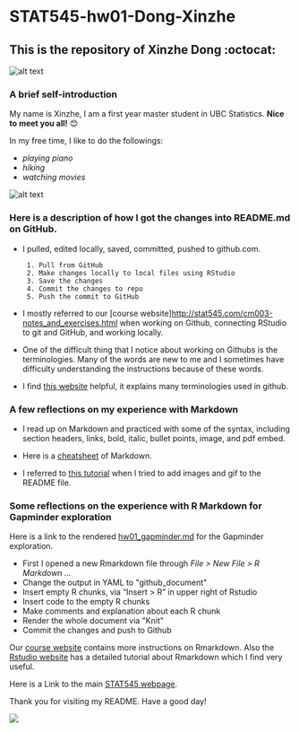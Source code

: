 # STAT545-hw01-Dong-Xinzhe
## This is the repository of Xinzhe Dong :octocat:


![alt text](https://user-images.githubusercontent.com/31666152/30516091-d9d1aff0-9ae9-11e7-935d-d739525cadb9.jpg "welcome image")


### A brief self-introduction
My name is Xinzhe, I am a first year master student in UBC Statistics. **Nice to meet you all!** :blush:

In my free time, I like to do the followings:
- *playing piano*
- *hiking*
- *watching movies* 

![alt text](https://user-images.githubusercontent.com/31666152/30516095-dd614a2c-9ae9-11e7-8b10-c8c1d3473a8e.jpg)

### Here is a description of how I got the changes into README.md on GitHub.
- I pulled, edited locally, saved, committed, pushed to github.com.

       1. Pull from GitHub
       2. Make changes locally to local files using RStudio
       3. Save the changes
       4. Commit the changes to repo
       5. Push the commit to GitHub

- I mostly referred to our [course website]http://stat545.com/cm003-notes_and_exercises.html when working on Github, connecting RStudio to git and GitHub, and working locally.

- One of the difficult thing that I notice about working on Githubs is the terminologies. Many of the words are new to me and I sometimes have difficulty understanding the instructions because of these words. 

- I find [this website](https://help.github.com/articles/github-glossary/) helpful, it explains many terminologies used in github.

### A few reflections on my experience with Markdown
- I read up on Markdown and practiced with some of the syntax, including section headers, links, bold, italic, bullet points, image, and pdf embed.

- Here is a [cheatsheet](https://github.com/adam-p/markdown-here/wiki/Markdown-Cheatsheet) of Markdown.

- I referred to [this tutorial](http://solutionoptimist.com/2013/12/28/awesome-github-tricks/) when I tried to add images and gif to the README file.

### Some reflections on the experience with R Markdown for Gapminder exploration
Here is a link to the rendered [hw01_gapminder.md](https://github.com/hannahdxz/STAT545-hw01-Dong-Xinzhe/blob/master/hw01_gapminder.md) for the Gapminder exploration.
- First I opened a new Rmarkdown file through *File > New File > R Markdown …*
- Change the output in YAML to "github_document"
- Insert empty R chunks, via “Insert > R” in upper right of Rstudio
- Insert code to the empty R chunks
- Make comments and explanation about each R chunk
- Render the whole document via "Knit"
- Commit the changes and push to Github

Our [course website](http://stat545.com/block007_first-use-rmarkdown.html) contains more instructions on Rmarkdown. Also the [Rstudio website](http://rmarkdown.rstudio.com/lesson-1.html) has a detailed tutorial about Rmarkdown which I find very useful.

Here is a Link to the main [STAT545 webpage](http://stat545.com/).

Thank you for visiting my README. Have a good day!

![](https://user-images.githubusercontent.com/31666152/30516094-dbf6a92a-9ae9-11e7-9842-3f6111a26bac.gif)